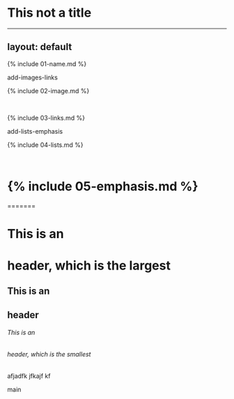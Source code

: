 # This not a title
---
layout: default
---

{% include 01-name.md %}

add-images-links


{% include 02-image.md %}

<br>

{% include 03-links.md %}

add-lists-emphasis
<br>

{% include 04-lists.md %}

<br>

{% include 05-emphasis.md %}
=======
=======
# This is an <h1> header, which is the largest
## This is an <h2> header
###### This is an <h6> header, which is the smallest
  afjadfk jfkajf kf

main
